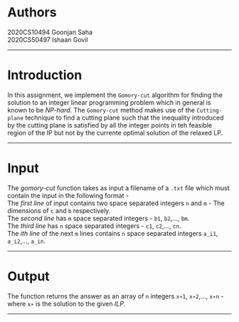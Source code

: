 # Authors

2020CS10494 Goonjan Saha  
2020CS50497 Ishaan Govil  

---

# Introduction 

In this assignment, we implement the `Gomory-cut` algorithm for finding the solution to an integer linear programming problem which in general is known to be *NP-hard*. The `Gomory-cut` method makes use of the `Cutting-plane` technique to find a cutting plane such that the inequality introduced by the cutting plane is satisfied by all the integer points in teh feasible region of the IP but not by the currente optimal solution of the relaxed LP.

---

# Input   

The *gomory-cut* function takes as input a filename of a `.txt` file which must contain the input in the following format -   
The *first line* of input contains two space separated integers `n` and `m` - The dimensions of `c` and `b` respectively.  
The *second line* has `m` space separated integers - `b1`, `b2`,..., `bm`.  
The *third line* has `n` space separated integers - `c1`, `c2`,..., `cn`.  
The *ith line* of the next `m` lines contains `n` space separated integers `a_i1`, `a_i2`,..., `a_in`.

---

# Output

The function returns the answer as an array of `n` integers `x∗1`, `x∗2`,..., `x∗n` - where `x∗` is the solution to the given *ILP*.  

---



